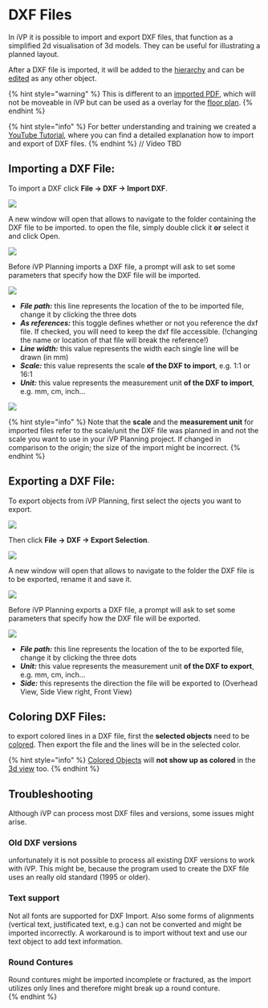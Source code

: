 # DXF Files

In iVP it is possible to import and export DXF files, that function as a simplified 2d visualisation of 3d models. They can be useful for illustrating a planned layout.

After a DXF file is imported, it will be added to the [hierarchy](../user-interface/the-machine-list.md) and can be [edited](../machines/selecting-and-moving-objects.md) as any other object.

{% hint style="warning" %}
This is different to an [imported PDF](../getting-started/importing-pdfs.md), which will not be moveable in iVP but can be used as a overlay for the [floor plan](../user-interface/the-floor-plan.md).
{% endhint %}

{% hint style="info" %}
For better understanding and training we created a [<img src="../../../.gitbook/assets/YouTube_icon.png" alt="" data-size="line"> YouTube Tutorial](https://www.youtube.com/watch?v=Maxivv824Dk&list=PLlzoGkRUR67houzn5F5ejD3R-kQrDcps5&index=18), where you can find a detailed explanation how to import and export of DXF files.
{% endhint %}  // Video TBD

## Importing a DXF File:

To import a DXF click **File -> DXF -> Import DXF**. 

![](../../../.gitbook/assets/DXF\_Import\_open.jpg)

A new window will open that allows to navigate to the folder containing the DXF file to be imported. to open the file, simply double click it **or** select it and click Open.

![](../../../.gitbook/assets/DXF\_Import\_file.jpg)

Before iVP Planning imports a DXF file, a prompt will ask to set some parameters that specify how the DXF file will be imported. 

![](../../../.gitbook/assets/DXF\_Import\_settings.jpg)

* _**File path:**_ this line represents the location of the to be imported file, change it by clicking the three dots
* _**As references:**_ this toggle defines whether or not you reference the dxf file. If checked, you will need to keep the dxf file accessible. (!changing the name or location of that file will break the reference!) 
* _**Line width:**_ this value represents the width each single line will be drawn (in mm)
* _**Scale:**_ this value represents the scale **of the DXF to import**, e.g. 1:1 or 16:1
* _**Unit:**_ this value represents the measurement unit **of the DXF to import**, e.g. mm, cm, inch...

![](../../../.gitbook/assets/DXF\_Import\_comparison.jpg)

{% hint style="info" %}
Note that the **scale** and the **measurement unit** for imported files refer to the scale/unit the DXF file was planned in and not the scale you want to use in your iVP Planning project. If changed in comparison to the origin; the size of the import might be incorrect.
{% endhint %}

## Exporting a DXF File:

To export objects from iVP Planning, first select the ojects you want to export.

![](../../../.gitbook/assets/DXF\_Export\_selection.jpg)

Then click **File -> DXF -> Export Selection**.

![](../../../.gitbook/assets/DXF\_Export\_open.jpg)

A new window will open that allows to navigate to the folder the DXF file is to be exported, rename it and save it.

![](../../../.gitbook/assets/DXF\_Export\_file.jpg)

Before iVP Planning exports a DXF file, a prompt will ask to set some parameters that specify how the DXF file will be exported. 

![](../../../.gitbook/assets/DXF\_Export\_settings.jpg)


* _**File path:**_ this line represents the location of the to be exported file, change it by clicking the three dots
* _**Unit:**_ this value represents the measurement unit **of the DXF to export**, e.g. mm, cm, inch...
* _**Side:**_ this represents the direction the file will be exported to (Overhead View, Side View right, Front View)

## Coloring DXF Files:

to export colored lines in a DXF file, first the **selected objects** need to be [colored](../machines/highlighting-objects.md). Then export the file and the lines will be in the selected color.

{% hint style="info" %}
[Colored Objects](../machines/highlighting-objects.md) will **not show up as colored** in the [3d view](../user-interface/the-3d-panel.md) too.
{% endhint %}

## Troubleshooting
Although iVP can process most DXF files and versions, some issues might arise. 
### Old DXF versions
unfortunately it is not possible to process all existing DXF versions to work with iVP. This might be, because the program used to create the DXF file uses an really old standard (1995 or older).
### Text support 
Not all fonts are supported for DXF Import. Also some forms of alignments (vertical text, justificated text, e.g.) can not be converted and might be imported incorrectly. A workaround is to import without text and use our text object to add text information.
### Round Contures
Round contures might be imported incomplete or fractured, as the import utilizes only lines and therefore might break up a round conture.  
{% endhint %}
